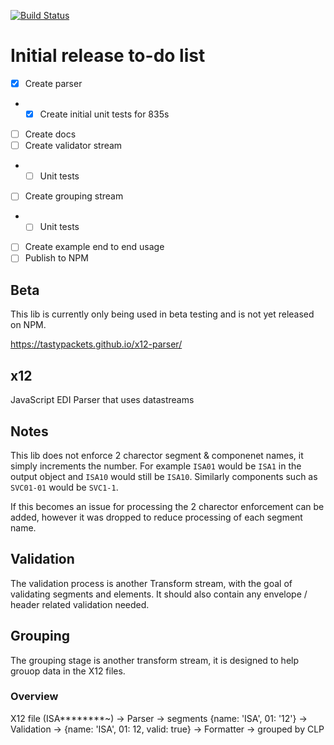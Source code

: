 [![Build Status](https://travis-ci.org/tastypackets/x12-parser.svg?branch=master)](https://travis-ci.org/tastypackets/x12-parser)

# Initial release to-do list
- [x] Create parser
- - [x] Create initial unit tests for 835s
- [ ] Create docs
- [ ] Create validator stream
- - [ ] Unit tests
- [ ] Create grouping stream
- - [ ] Unit tests
- [ ] Create example end to end usage
- [ ] Publish to NPM

## Beta
This lib is currently only being used in beta testing and is not yet released on NPM.

https://tastypackets.github.io/x12-parser/

## x12
JavaScript EDI Parser that uses datastreams

## Notes
This lib does not enforce 2 charector segment & componenet names, it simply increments the number. For example `ISA01` would be `ISA1` in the output object and `ISA10` would still be `ISA10`. Similarly components such as `SVC01-01` would be `SVC1-1`.

If this becomes an issue for processing the 2 charector enforcement can be added, however it was dropped to reduce processing of each segment name.

## Validation
The validation process is another Transform stream, with the goal of validating segments and elements. It should also contain any envelope / header related validation needed.

## Grouping
The grouping stage is another transform stream, it is designed to help grouop data in the X12 files.

### Overview
X12 file (ISA********~) -> Parser -> segments {name: 'ISA', 01: '12'} -> Validation -> {name: 'ISA', 01: 12, valid: true} -> Formatter -> grouped by CLP
